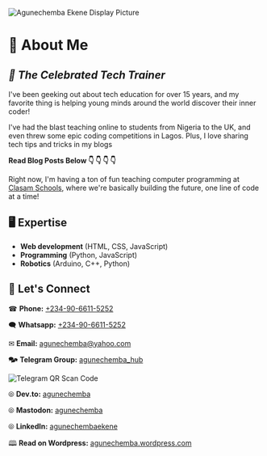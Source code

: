 ![Agunechemba Ekene Display Picture](https://agunechembaekene.wordpress.com/wp-content/uploads/2025/01/cropped-displaypicturetransparent-background.png)

# &#129312; About Me
***&#128588; The Celebrated Tech Trainer***
---

I've been geeking out about tech education for over 15 years, and my favorite thing is helping young minds around the world discover their inner coder!

I've had the blast teaching online to students from Nigeria to the UK, and even threw some epic coding competitions in Lagos. Plus, I love sharing tech tips and tricks in my blogs 

**Read Blog Posts Below &#x1F447; &#x1F447; &#x1F447; &#x1F447;**

Right now, I'm having a ton of fun teaching computer programming at [Clasam Schools](https://clasamschools.com/), where we're basically building the future, one line of code at a time!

## &#128421; Expertise

- **Web development** (HTML, CSS, JavaScript)
- **Programming** (Python, JavaScript)
- **Robotics** (Arduino, C++, Python)

## &#129309; Let's Connect

&#9742; **Phone:** [+234-90-6611-5252](tel:+2349066115252)

&#128488; **Whatsapp:** [+234-90-6611-5252](https://wa.link/qyy63j)

&#x2709; **Email:** [agunechemba@yahoo.com](mailto:agunechemba@yahoo.com)

&#x1F5EB; **Telegram Group:** [agunechemba_hub](https://t.me/agunechemba_hub)

![Telegram QR Scan Code](https://agunechembaekene.wordpress.com/wp-content/uploads/2025/03/telegram-group-hub-qr-code-transparent.png)

&#10686; **Dev.to:** [agunechemba](https://dev.to/agunechemba)

&#10686; **Mastodon:** [agunechemba](https://mastodon.social/@agunechemba)

&#10686; **LinkedIn:** [agunechembaekene](www.linkedin.com/in/agunechembaekene)

&#128366; **Read on Wordpress:** [agunechemba.wordpress.com](https://agunechembaekene.wordpress.com/)

